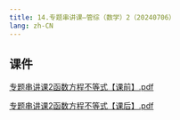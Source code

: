 ```yaml
---
title: 14.专题串讲课—管综（数学）2（20240706）
lang: zh-CN
---
```


## 课件
[专题串讲课2函数方程不等式【课前】.pdf](..%2F..%2Fpublic%2Fmath%2F2.%E6%95%B0%E5%AD%A6-%E6%AD%A3%E5%BC%8F%E8%AF%BE%2F14.%E4%B8%93%E9%A2%98%E4%B8%B2%E8%AE%B2%E8%AF%BE%E2%80%94%E7%AE%A1%E7%BB%BC%EF%BC%88%E6%95%B0%E5%AD%A6%EF%BC%892%EF%BC%8820240706%EF%BC%89%2F%E4%B8%93%E9%A2%98%E4%B8%B2%E8%AE%B2%E8%AF%BE2%E5%87%BD%E6%95%B0%E6%96%B9%E7%A8%8B%E4%B8%8D%E7%AD%89%E5%BC%8F%E3%80%90%E8%AF%BE%E5%89%8D%E3%80%91.pdf)

[专题串讲课2函数方程不等式【课后】.pdf](..%2F..%2Fpublic%2Fmath%2F2.%E6%95%B0%E5%AD%A6-%E6%AD%A3%E5%BC%8F%E8%AF%BE%2F14.%E4%B8%93%E9%A2%98%E4%B8%B2%E8%AE%B2%E8%AF%BE%E2%80%94%E7%AE%A1%E7%BB%BC%EF%BC%88%E6%95%B0%E5%AD%A6%EF%BC%892%EF%BC%8820240706%EF%BC%89%2F%E4%B8%93%E9%A2%98%E4%B8%B2%E8%AE%B2%E8%AF%BE2%E5%87%BD%E6%95%B0%E6%96%B9%E7%A8%8B%E4%B8%8D%E7%AD%89%E5%BC%8F%E3%80%90%E8%AF%BE%E5%90%8E%E3%80%91.pdf)

